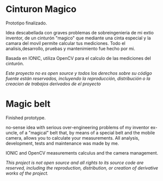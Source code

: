 # Cinturon Magico 

Prototipo finalizado.

Idea descabellada con graves problemas de sobreingenieria de mi extio inventor, de un cinturón "magico" que mediante una cinta especial y la camara del movil permite calcular tus mediciones.
Todo el analisis,desarrollo, pruebas y mantenimiento fue hecho por mi.

Basada en IONIC, utiliza OpenCV para el calculo de las mediciones del cinturón.

*Este proyecto no es open source y todos los derechos sobre su código fuente están reservados, incluyendo la reproducción, distribución o la creacion de trabajos derivados de el proyecto*


# Magic belt

Finished prototype.

no-sense idea with serious over-engineering problems of my inventor ex-uncle, of a "magical" belt that, by means of a special belt and the mobile camera, allows you to calculate your measurements.
All analysis, development, tests and maintenance was made by me.

IONIC and OpenCV measurements calculus and the camera management.

*This project is not open source and all rights to its source code are reserved, including the reproduction, distribution, or creation of derivative works of the project.*
